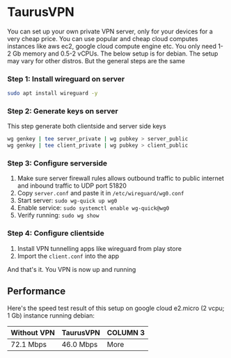 # TaurusVPN
You can set up your own private VPN server, only for your devices for a very cheap price. You can use popular and cheap cloud computes instances like aws ec2, google cloud compute engine etc. You only need 1-2 Gb memory and 0.5-2 vCPUs. The below setup is for debian. The setup may vary for other distros. But the general steps are the same

### Step 1: Install wireguard on server
```sh
sudo apt install wireguard -y
```

### Step 2: Generate keys on server
This step generate both clientside and server side keys
```sh
wg genkey | tee server_private | wg pubkey > server_public
wg genkey | tee client_private | wg pubkey > client_public
```

### Step 3: Configure serverside
1. Make sure server firewall rules allows outbound traffic to public internet and inbound traffic to UDP port 51820
1. Copy `server.conf` and paste it in `/etc/wireguard/wg0.conf`
2. Start server: `sudo wg-quick up wg0`
3. Enable service: `sudo systemctl enable wg-quick@wg0`
4. Verify running: `sudo wg show`

### Step 4: Configure clientside
1. Install VPN tunnelling apps like wireguard from play store
2. Import the `client.conf` into the app

And that's it. You VPN is now up and running

## Performance

Here's the speed test result of this setup on google cloud e2.micro (2 vcpu; 1 Gb) instance running debian:

| Without VPN | TaurusVPN | COLUMN 3 |
|----------|----------|----------|
| 72.1 Mbps  | 46.0 Mbps     | More     |
